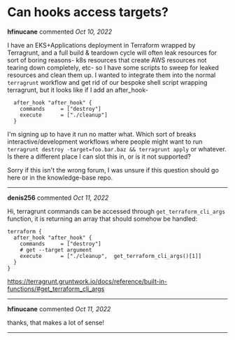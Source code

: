 # Can hooks access targets?

**hfinucane** commented *Oct 10, 2022*

I have an EKS+Applications deployment in Terraform wrapped by Terragrunt, and a full build & teardown cycle will often leak resources for sort of boring reasons- k8s resources that create AWS resources not tearing down completely, etc- so I have some scripts to sweep for leaked resources and clean them up. I wanted to integrate them into the normal `terragrunt` workflow and get rid of our bespoke shell script wrapping terragrunt, but it looks like if I add an after_hook-
```
  after_hook "after_hook" {
    commands     = ["destroy"]
    execute      = ["./cleanup"]
  }
```
I'm signing up to have it run no matter what. Which sort of breaks interactive/development workflows where people might want to run `terragrunt destroy -target=foo.bar.baz && terragrunt apply` or whatever. Is there a different place I can slot this in, or is it not supported?

Sorry if this isn't the wrong forum, I was unsure if this question should go here or in the knowledge-base repo.
<br />
***


**denis256** commented *Oct 11, 2022*

Hi,
terragrunt commands can be accessed through `get_terraform_cli_args` function, it is returning an array that should somehow be handled:

```
terraform {
  after_hook "after_hook" {
    commands     = ["destroy"]
    # get --target argument
    execute      = ["./cleanup",  get_terraform_cli_args()[1]]
  }
}
```

https://terragrunt.gruntwork.io/docs/reference/built-in-functions/#get_terraform_cli_args

***

**hfinucane** commented *Oct 11, 2022*

thanks, that makes a lot of sense!
***

